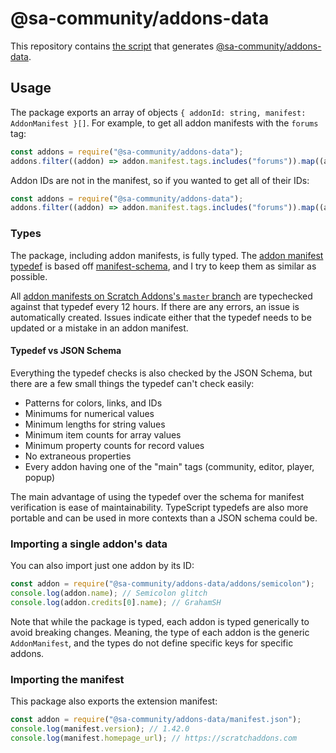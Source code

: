 # @sa-community/addons-data

This repository contains [the script](.github/workflows/update.yml) that generates [@sa-community/addons-data](https://npmjs.com/package/@sa-community/addons-data).

## Usage

The package exports an array of objects `{ addonId: string, manifest: AddonManifest }[]`.
For example, to get all addon manifests with the `forums` tag:

```js
const addons = require("@sa-community/addons-data");
addons.filter((addon) => addon.manifest.tags.includes("forums")).map((addon) => addon.manifest);
```

Addon IDs are not in the manifest, so if you wanted to get all of their IDs:

```js
const addons = require("@sa-community/addons-data");
addons.filter((addon) => addon.manifest.tags.includes("forums")).map((addon) => addon.addonId);
```

### Types

The package, including addon manifests, is fully typed.
The [addon manifest typedef](types.d.ts) is based off [manifest-schema](https://github.com/ScratchAddons/manifest-schema), and I try to keep them as similar as possible.

All [addon manifests on Scratch Addons's `master` branch](https://github.com/ScratchAddons/ScratchAddons/tree/master/addons) are typechecked against that typedef every 12 hours.
If there are any errors, an issue is automatically created.
Issues indicate either that the typedef needs to be updated or a mistake in an addon manifest.

#### Typedef vs JSON Schema

Everything the typedef checks is also checked by the JSON Schema, but there are a few small things the typedef can't check easily:

- Patterns for colors, links, and IDs
- Minimums for numerical values
- Minimum lengths for string values
- Minimum item counts for array values
- Minimum property counts for record values
- No extraneous properties
- Every addon having one of the "main" tags (community, editor, player, popup)

The main advantage of using the typedef over the schema for manifest verification is ease of maintainability.
TypeScript typedefs are also more portable and can be used in more contexts than a JSON schema could be.

### Importing a single addon's data

You can also import just one addon by its ID:

```js
const addon = require("@sa-community/addons-data/addons/semicolon");
console.log(addon.name); // Semicolon glitch
console.log(addon.credits[0].name); // GrahamSH
```

Note that while the package is typed, each addon is typed generically to avoid breaking changes.
Meaning, the type of each addon is the generic `AddonManifest`, and the types do not define specific keys for specific addons.

### Importing the manifest

This package also exports the extension manifest:

```js
const addon = require("@sa-community/addons-data/manifest.json");
console.log(manifest.version); // 1.42.0
console.log(manifest.homepage_url); // https://scratchaddons.com
```
